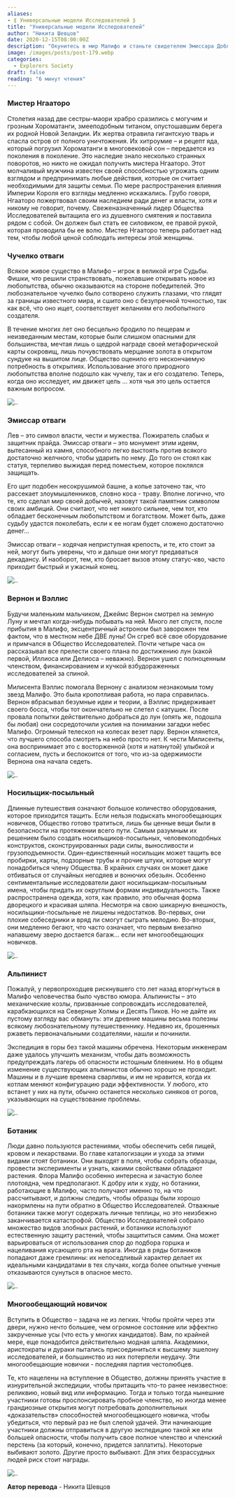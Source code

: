 ```yaml
---
aliases: 
- ⟪ Универсальные модели Исследователей ⟫
title: "Универсальные модели Исследователей"
author: "Никита Шевцов"
date: 2020-12-15T08:00:00Z
description: "Окунитесь в мир Малифо и станьте свидетелем Эмиссара Доблести, ходячей крепости, которая защищает декадентов и быстро уничтожает тех, кто посмеет противостоять ей."
image: /images/posts/post-179.webp
categories:
  - Explorers Society
draft: false
reading: "6 минут чтения"
---
```


### Мистер Нгааторо

Столетия назад две сестры-маори храбро сразились с могучим и грозным Хороматанги, змееподобным титаном, опустошавшим берега их родной Новой Зеландии. Их жертва отравила гигантскую тварь и спасла остров от полного уничтожения. Их хитроумие – и рецепт яда, который погрузил Хороматанги в многовековой сон – передается из поколения в поколение. Это наследие знало несколько странных поворотов, но никто не ожидал получить мистера Нгааторо. Этот молчаливый мужчина известен своей способностью угрожать одним взглядом и предпринимать любые действия, которые он считает необходимыми для защиты семьи. По мере распространения влияния Империи Короля его взгляды медленно искажались. Грубо говоря, Нгааторо пожертвовал своим наследием ради денег и власти, хотя и никому не говорит, почему. Свеженазначенный лидер Общества Исследователей вытащила его из душевного смятения и поставила рядом с собой. Он должен был стать ее силовиком, ее правой рукой, которая проводила бы ее волю. Мистер Нгааторо теперь работает над тем, чтобы любой ценой соблюдать интересы этой женщины.

### Чучелко отваги

Всякое живое существо в Малифо – игрок в великой игре Судьбы. Фишки, что решили странствовать, пожелавшие открывать новое из любопытства, обычно оказываются на стороне победителей. Это любознательное чучелко было сотворено служить глазами, что глядят за границы известного мира, и сшито оно с безупречной точностью, так как всё, что оно ищет, соответствует желаниям его любопытного создателя.

В течение многих лет оно бесцельно бродило по пещерам и неизведанным местам, которые были слишком опасными для большинства, мечтая лишь о щедрой награде своей метафорической карты сокровищ, лишь почувствовать мерцание золота в открытом сундуке на вышитом лице. Общество оценило его нескончаемую потребность в открытиях. Использование этого природного любопытства вполне подошло как чучелу, так и его создателю. Теперь, когда оно исследует, им движет цель ... хотя чья это цель остается важным вопросом.

![..](/images/posts/post-179_img1.webp)


### Эмиссар отваги

Лев – это символ власти, чести и мужества. Пожиратель слабых и защитник прайда. Эмиссар отваги – это монумент этим идеям, вытесанный из камня, способного легко выстоять против всякого достаточно желчного, чтобы ударить по нему. До того он стоял как статуя, терпеливо выжидая перед поместьем, которое поклялся защищать.

Его щит подобен несокрушимой башне, а копье заточено так, что рассекает злоумышленников, словно коса - траву. Вполне логично, что те, кто сделал мир своей добычей, назовут такой памятник символом своих амбиций. Они считают, что нет никого сильнее, чем тот, кто обладает бесконечным любопытством и богатством. Может быть, даже судьбу удастся поколебать, если к ее ногам будет сложено достаточно денег...

Эмиссар отваги – ходячая неприступная крепость, и те, кто стоит за ней, могут быть уверены, что и дальше они могут предаваться декадансу. И наоборот, тем, кто бросает вызов этому статус-кво, часто приходит быстрый и ужасный конец.

![..](/images/posts/post-179_img2.webp)


### Вернон и Вэллис

Будучи маленьким мальчиком, Джеймс Вернон смотрел на земную Луну и мечтал когда-нибудь побывать на ней. Много лет спустя, после прибытия в Малифо, эксцентричный астроном был заворожен тем фактом, что в местном небе ДВЕ луны! Он сгреб всё свое оборудование и примчался в Общество Исследователей. Почти четыре часа он рассказывал все прелести своего плана по достижению лун (какой первой, Иллиоса или Делиоса – неважно). Вернон ушел с полноценным членством, финансированием и кучкой взбудораженных исследователей за спиной.

Милисента Вэллис помогала Вернону с анализом незнакомым тому звезд Малифо. Это была кропотливая работа, но пара справилась. Вернон вбрасывал безумные идеи и теории, а Вэллис придерживает своего босса, чтобы тот окончательно не слетел с катушек. После провала попытки действительно добраться до лун (опять же, подошла бы любая) они сосредоточили усилия на понимании загадки небес Малифо. Огромный телескоп на колесах везет пару. Вернон клянется, что лучшего способа смотреть на небо просто нет. К чести Милисенты, она воспринимает это с восторженной (хотя и натянутой) улыбкой и согласием, пусть и беспокоится от того, что из-за одержимости Вернона она начала седеть.

![..](/images/posts/post-179_img3.webp)


### Носильщик-посыльный

Длинные путешествия означают большое количество оборудования, которое приходится тащить. Если нельзя подыскать многообещающих новичков, Общество готово тратиться, лишь бы ценные вещи были в безопасности на протяжении всего пути. Самым разумным их решением было создать носильщиков-посыльных, человекоподобных конструктов, сконструированных ради силы, выносливости и грузоподъемности. Один-единственный носильщик может тащить все пробирки, карты, подзорные трубы и прочие штуки, которые могут понадобиться члену Общества. В крайних случаях он может даже отбиваться от случайных негодяев и вонючих обезьян. Особенно сентиментальные исследователи дают носильщикам-посыльным имена, чтобы придать их округлым формам индивидуальность. Также распространена одежда, хотя, как правило, это обычная форма дворецкого и красивая шляпа. Несмотря на свою шикарную внешность, носильщики-посыльные не лишены недостатков. Во-первых, они плохие собеседники и вряд ли смогут сыграть мелодию. Во-вторых, они медленно бегают, что часто означает, что первым внезапно напавшему зверю достается багаж… если нет многообещающих новичков.

![..](/images/posts/post-179_img4.webp)


### Альпинист

Пожалуй, у первопроходцев рискнувшего сто лет назад вторгнуться в Малифо человечества было чувство юмора. Альпинисты – это механические козлы, призванные сопровождать исследователей, карабкающихся на Северные Холмы и Десять Пиков. Но не дайте их пустому взгляду вас обмануть: эти древние машины весьма полезны всякому любознательному путешественнику. Недавно их, брошенных ржаветь первоначальными создателями, нашли и починили.

Экспедиция в горы без такой машины обречена. Некоторым инженерам даже удалось улучшить механизм, чтобы дать возможность предупреждать лагерь об опасности истошным блеянием. Но в общем изменение существующих альпинистов обычно хорошо не проходит. Машины и в лучшие времена сварливы, и им не нравится, когда их котлам меняют конфигурацию ради эффективности. У любого, кто встанет у них на пути, обычно останется несколько синяков от рогов, указывающих на существование проблемы.

![..](/images/posts/post-179_img5.webp)


### Ботаник

Люди давно пользуются растениями, чтобы обеспечить себя пищей, кровом и лекарствами. Во главе каталогизации и ухода за этими видами стоят ботаники. Они выходят в поля, чтобы собрать образцы, провести эксперименты и узнать, какими свойствами обладают растения. Флора Малифо особенно интересна и зачастую более плотоядна, чем предполагают. К добру или к худу, но ботаники, работающие в Малифо, часто получают именно то, на что рассчитывают, и должны следить, чтобы образцы были хорошо накормлены на пути обратно в Общество Исследователей. Отважные ботаники также могут содержать личные теплицы, но это неизбежно заканчивается катастрофой. Общество Исследователей собрало множество видов злобных растений, и ботаники используют естественную защиту растений, чтобы защититься самим. Она может варьироваться от использования спор до подбора горшка и нацеливания кусающего рта на врага. Иногда в ряды ботаников попадают даже гремлины: их непоседливый характер делает их идеальными кандидатами в тех случаях, когда более опытные ученые отказываются сунуться в опасное место.

![..](/images/posts/post-179_img6.webp)


### Многообещающий новичок

Вступить в Общество – задача не из легких. Чтобы пройти через эти двери, нужно нечто большее, чем огромное состояние или эффектно закрученные усы (что есть у многих кандидатов). Вам, по крайней мере, еще понадобится действительно модная шляпа. Академики, аристократы и дураки пытались присоединиться к высшему эшелону исследователей, и большинство из них потерпели неудачу. Эти многообещающие новички - последняя партия честолюбцев.

Те, кто нацелены на вступление в Общество, должны принять участие в изнурительной экспедиции, чтобы притащить что-то ранее неизвестное: реликвию, новый вид или информацию. Тогда и только тогда нынешние участники готовы проспонсировать пробное членство, но иногда менее грандиозные открытия могут потребовать дополнительных «доказательств» способностей многообещающего новичка, чтобы убедиться, что первый раз не был слепой удачей. Эти начинающие участники должны отправиться в другую экспедицию такой же или большей опасности, чтобы получить свое полное членство и членский перстень (за который, конечно, придется заплатить). Некоторые выбивают золото. Другие просто выбывают. Для этих безрассудных людей риск стоит награды.

![..](/images/posts/post-179_img7.webp)


**Автор перевода** - Никита Шевцов
